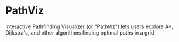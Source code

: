 # PathViz
Interactive Pathfinding Visualizer (or "PathViz") lets users explore A*, Dijkstra's, and other algorithms finding optimal paths in a grid
